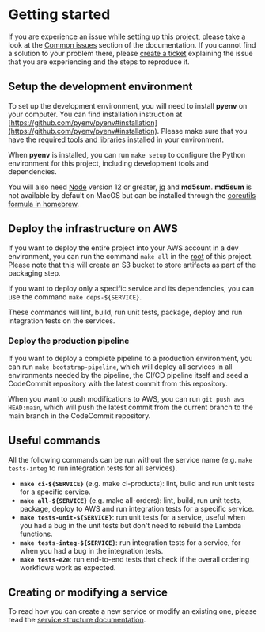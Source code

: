 Getting started
===============

If you are experience an issue while setting up this project, please take a look at the [Common issues](common_issues.md) section of the documentation. If you cannot find a solution to your problem there, please [create a ticket](https://github.com/aws-samples/aws-serverless-ecommerce-platform/issues/new) explaining the issue that you are experiencing and the steps to reproduce it.

## Setup the development environment

To set up the development environment, you will need to install __pyenv__ on your computer. You can find installation instruction at [https://github.com/pyenv/pyenv#installation](https://github.com/pyenv/pyenv#installation). Please make sure that you have the [required tools and libraries](https://github.com/pyenv/pyenv/wiki/Common-build-problems) installed in your environment.

When __pyenv__ is installed, you can run `make setup` to configure the Python environment for this project, including development tools and dependencies.

You will also need [Node](https://nodejs.org/en/) version 12 or greater, [jq](https://stedolan.github.io/jq/) and __md5sum__. __md5sum__ is not available by default on MacOS but can be installed through the [coreutils formula in homebrew](https://formulae.brew.sh/formula/coreutils).

## Deploy the infrastructure on AWS

If you want to deploy the entire project into your AWS account in a dev environment, you can run the command `make all` in the [root](../) of this project. Please note that this will create an S3 bucket to store artifacts as part of the packaging step.

If you want to deploy only a specific service and its dependencies, you can use the command `make deps-${SERVICE}`.

These commands will lint, build, run unit tests, package, deploy and run integration tests on the services.

### Deploy the production pipeline

If you want to deploy a complete pipeline to a production environment, you can run `make bootstrap-pipeline`, which will deploy all services in all environments needed by the pipeline, the CI/CD pipeline itself and seed a CodeCommit repository with the latest commit from this repository.

When you want to push modifications to AWS, you can run `git push aws HEAD:main`, which will push the latest commit from the current branch to the main branch in the CodeCommit repository.

## Useful commands

All the following commands can be run without the service name (e.g. `make tests-integ` to run integration tests for all services).

* __`make ci-${SERVICE}`__ (e.g. make ci-products): lint, build and run unit tests for a specific service.
* __`make all-${SERVICE}`__ (e.g. make all-orders): lint, build, run unit tests, package, deploy to AWS and run integration tests for a specific service.
* __`make tests-unit-${SERVICE}`__: run unit tests for a service, useful when you had a bug in the unit tests but don't need to rebuild the Lambda functions.
* __`make tests-integ-${SERVICE}`__: run integration tests for a service, for when you had a bug in the integration tests.
* __`make tests-e2e`__: run end-to-end tests that check if the overall ordering workflows work as expected.

## Creating or modifying a service

To read how you can create a new service or modify an existing one, please read the [service structure documentation](service_structure.md).
